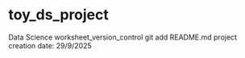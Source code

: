 # toy_ds_project
Data Science worksheet_version_control
git add README.md
project creation date: 29/9/2025
